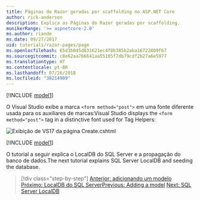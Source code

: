 ```yaml
---
title: Páginas do Razor geradas por scaffolding no ASP.NET Core
author: rick-anderson
description: Explica as Páginas do Razor geradas por scaffolding.
monikerRange: '>= aspnetcore-2.0'
ms.author: riande
ms.date: 09/27/2017
uid: tutorials/razor-pages/page
ms.openlocfilehash: 65d3b045d831621ec4f8b385b2aba16722809f67
ms.sourcegitcommit: c8e62aa766641aa55105f7db79cdf2b27a6e5977
ms.translationtype: HT
ms.contentlocale: pt-BR
ms.lasthandoff: 07/26/2018
ms.locfileid: "38214909"
---
```

[!INCLUDE [model1](../../includes/RP/page1.md)]

<span data-ttu-id="034c5-103">O Visual Studio exibe a marca `<form method="post">` em uma fonte diferente usada para os auxiliares de marcas:</span><span class="sxs-lookup"><span data-stu-id="034c5-103">Visual Studio displays the `<form method="post">` tag in a distinctive font used for Tag Helpers:</span></span> 

![Exibição de VS17 da página Create.cshtml](page/_static/th.png)

[!INCLUDE [model1](../../includes/RP/page2.md)]

<span data-ttu-id="034c5-105">O tutorial a seguir explica o LocalDB do SQL Server e a propagação do banco de dados.</span><span class="sxs-lookup"><span data-stu-id="034c5-105">The next tutorial explains SQL Server LocalDB and seeding the database.</span></span>

> [!div class="step-by-step"]
> <span data-ttu-id="034c5-106">[Anterior: adicionando um modelo](xref:tutorials/razor-pages/model)
> [Próximo: LocalDB do SQL Server](xref:tutorials/razor-pages/sql)</span><span class="sxs-lookup"><span data-stu-id="034c5-106">[Previous: Adding a model](xref:tutorials/razor-pages/model)
[Next: SQL Server LocalDB](xref:tutorials/razor-pages/sql)</span></span>
